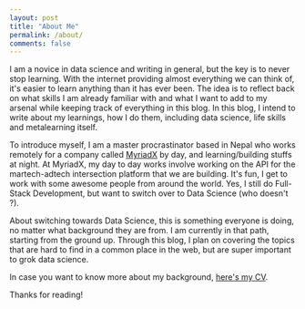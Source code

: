 ```yaml
---
layout: post
title: "About Me"
permalink: /about/
comments: false
---
```


I am a novice in data science and writing in general, but the key is to never stop learning. With the internet providing almost everything we can think of, it's easier to learn anything than it has ever been. The idea is to reflect back on what skills I am already familiar with and what I want to add to my arsenal while keeping track of everything in this blog. In this blog, I intend to write about my learnings, how I do them, including data science, life skills and metalearning itself.

To introduce myself, I am a master procrastinator based in Nepal who works remotely for a company called [MyriadX](https://myriadx.com) by day, and learning/building stuffs at night. At MyriadX, my day to day works involve working on the API for the martech-adtech intersection platform that we are building. It's fun, I get to work with some awesome people from around the world. Yes, I still do Full-Stack Development, but want to switch over to Data Science (who doesn't ?). 
  
About switching towards Data Science, this is something everyone is doing, no matter what background they are
from. I am currently in that path, starting from the ground up. Through this blog, I plan on covering the topics that are hard to find in a common place in the web, but are super important to grok data science.  

In case you want to know more about my background, [here's my CV](/assets/dipesh_pandey_resume.pdf).
  
Thanks for reading!
  